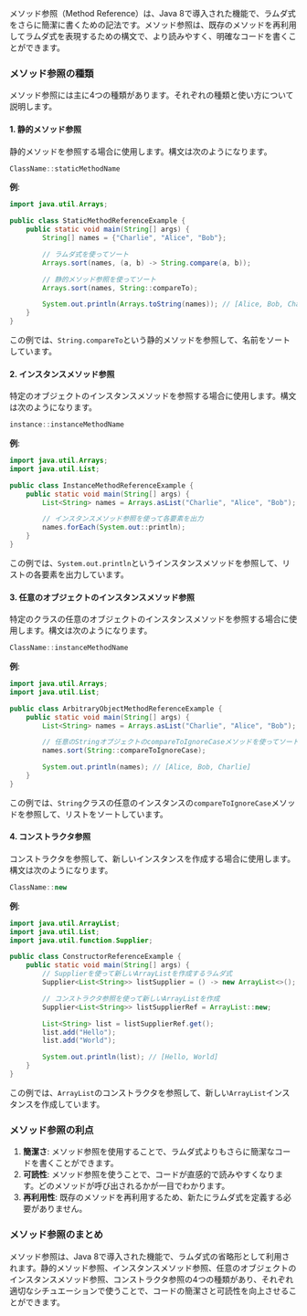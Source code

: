 メソッド参照（Method Reference）は、Java 8で導入された機能で、ラムダ式をさらに簡潔に書くための記法です。メソッド参照は、既存のメソッドを再利用してラムダ式を表現するための構文で、より読みやすく、明確なコードを書くことができます。

### メソッド参照の種類

メソッド参照には主に4つの種類があります。それぞれの種類と使い方について説明します。

#### 1. **静的メソッド参照**

静的メソッドを参照する場合に使用します。構文は次のようになります。

```java
ClassName::staticMethodName
```

**例**:

```java
import java.util.Arrays;

public class StaticMethodReferenceExample {
    public static void main(String[] args) {
        String[] names = {"Charlie", "Alice", "Bob"};

        // ラムダ式を使ってソート
        Arrays.sort(names, (a, b) -> String.compare(a, b));

        // 静的メソッド参照を使ってソート
        Arrays.sort(names, String::compareTo);

        System.out.println(Arrays.toString(names)); // [Alice, Bob, Charlie]
    }
}
```

この例では、`String.compareTo`という静的メソッドを参照して、名前をソートしています。

#### 2. **インスタンスメソッド参照**

特定のオブジェクトのインスタンスメソッドを参照する場合に使用します。構文は次のようになります。

```java
instance::instanceMethodName
```

**例**:

```java
import java.util.Arrays;
import java.util.List;

public class InstanceMethodReferenceExample {
    public static void main(String[] args) {
        List<String> names = Arrays.asList("Charlie", "Alice", "Bob");

        // インスタンスメソッド参照を使って各要素を出力
        names.forEach(System.out::println);
    }
}
```

この例では、`System.out.println`というインスタンスメソッドを参照して、リストの各要素を出力しています。

#### 3. **任意のオブジェクトのインスタンスメソッド参照**

特定のクラスの任意のオブジェクトのインスタンスメソッドを参照する場合に使用します。構文は次のようになります。

```java
ClassName::instanceMethodName
```

**例**:

```java
import java.util.Arrays;
import java.util.List;

public class ArbitraryObjectMethodReferenceExample {
    public static void main(String[] args) {
        List<String> names = Arrays.asList("Charlie", "Alice", "Bob");

        // 任意のStringオブジェクトのcompareToIgnoreCaseメソッドを使ってソート
        names.sort(String::compareToIgnoreCase);

        System.out.println(names); // [Alice, Bob, Charlie]
    }
}
```

この例では、`String`クラスの任意のインスタンスの`compareToIgnoreCase`メソッドを参照して、リストをソートしています。

#### 4. **コンストラクタ参照**

コンストラクタを参照して、新しいインスタンスを作成する場合に使用します。構文は次のようになります。

```java
ClassName::new
```

**例**:

```java
import java.util.ArrayList;
import java.util.List;
import java.util.function.Supplier;

public class ConstructorReferenceExample {
    public static void main(String[] args) {
        // Supplierを使って新しいArrayListを作成するラムダ式
        Supplier<List<String>> listSupplier = () -> new ArrayList<>();

        // コンストラクタ参照を使って新しいArrayListを作成
        Supplier<List<String>> listSupplierRef = ArrayList::new;

        List<String> list = listSupplierRef.get();
        list.add("Hello");
        list.add("World");

        System.out.println(list); // [Hello, World]
    }
}
```

この例では、`ArrayList`のコンストラクタを参照して、新しい`ArrayList`インスタンスを作成しています。

### メソッド参照の利点

1. **簡潔さ**: メソッド参照を使用することで、ラムダ式よりもさらに簡潔なコードを書くことができます。
2. **可読性**: メソッド参照を使うことで、コードが直感的で読みやすくなります。どのメソッドが呼び出されるかが一目でわかります。
3. **再利用性**: 既存のメソッドを再利用するため、新たにラムダ式を定義する必要がありません。

### メソッド参照のまとめ

メソッド参照は、Java 8で導入された機能で、ラムダ式の省略形として利用されます。静的メソッド参照、インスタンスメソッド参照、任意のオブジェクトのインスタンスメソッド参照、コンストラクタ参照の4つの種類があり、それぞれ適切なシチュエーションで使うことで、コードの簡潔さと可読性を向上させることができます。
